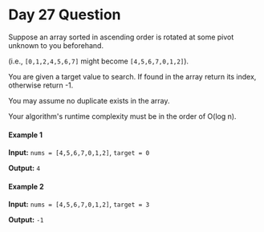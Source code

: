# Day 27 Question

Suppose an array sorted in ascending order is rotated at some pivot unknown to you beforehand.

(i.e., `[0,1,2,4,5,6,7]` might become `[4,5,6,7,0,1,2]`).

You are given a target value to search. If found in the array return its index, otherwise return -1.

You may assume no duplicate exists in the array.

Your algorithm's runtime complexity must be in the order of O(log n).


#### Example 1

**Input:** `nums = [4,5,6,7,0,1,2]`, `target = 0`

**Output:** `4`

#### Example 2

**Input:** `nums = [4,5,6,7,0,1,2]`, `target = 3`

**Output:** `-1`
